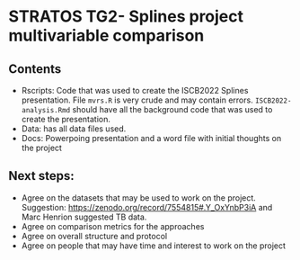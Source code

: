 # STRATOS TG2- Splines project multivariable comparison


## Contents
 - Rscripts: Code that was used to create the ISCB2022 Splines presentation. File `mvrs.R` is very crude and may contain errors. `ISCB2022-analysis.Rmd` should have all the background code that was used to create the presentation. 
 - Data: has all data files used. 
 - Docs: Powerpoing presentation and a word file with initial thoughts on the project
 
 
 ## Next steps: 
 
 - Agree on the datasets that may be used to work on the project. Suggestion: https://zenodo.org/record/7554815#.Y_OxYnbP3iA and Marc  Henrion suggested TB data. 
 - Agree on comparison metrics for the approaches 
 - Agree on overall structure and protocol
 - Agree on people that may have time and interest to work on the project
